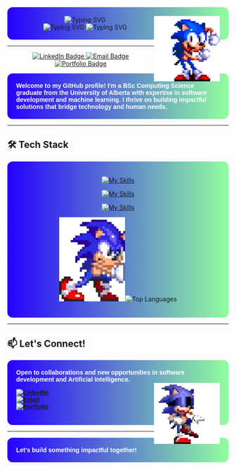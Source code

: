<div align="center" style="background: linear-gradient(90deg, #2600ffff, #92FE9D); padding: 20px; border-radius: 12px;">

  <img src="https://readme-typing-svg.herokuapp.com?font=Fira+Code&size=38&duration=1&pause=1100&center=true&vCenter=true&width=435&lines=Hello%2C+I+am+Sepehr!&color=ffffff" alt="Typing SVG" />
  <img align="right" src="assets/sonic-the-hedgehog.gif" width="150" alt="Sonic the Hedgehog">
  <br>
  <img src="https://readme-typing-svg.herokuapp.com?font=Fira+Code&size=28&duration=2000&pause=3000&center=true&vCenter=true&width=435&lines=Welcome+to+my+GitHub&color=ffffff" alt="Typing SVG" /> 
  <img src="https://readme-typing-svg.herokuapp.com?font=Fira+Code&size=20&duration=2000&pause=1100&center=true&vCenter=true&width=435&lines=Make+sure+to+check+out+my+website&color=ffffff" alt="Typing SVG" /> 
</div>

---

<p align="center">
  <a href="https://linkedin.com/in/sepehrbehroozi">
    <img src="https://img.shields.io/badge/LinkedIn-0077B5?style=for-the-badge&logo=linkedin&logoColor=white" alt="LinkedIn Badge" />
  </a>
  <a href="mailto:sepehrbehroozi@gmail.com">
    <img src="https://img.shields.io/badge/Email-D14836?style=for-the-badge&logo=gmail&logoColor=white" alt="Email Badge" />
  </a>
  <a href="https://sepehrbehroozi.github.io/my-personal-website/">
    <img src="https://img.shields.io/badge/Portfolio-4285F4?style=for-the-badge&logo=google-chrome&logoColor=white" alt="Portfolio Badge" />
  </a>
</p>


<div align="left" 
     style="
       background: linear-gradient(90deg, #2600ffff, #92FE9D);
       padding: 20px; 
       border-radius: 12px;
       color: white;
       font-weight: 600;
       text-shadow: 1px 4px 7px rgba(0, 0, 0, );
       font-family: Arial, sans-serif;
       max-width: 600px;
       margin: auto;
     ">
  Welcome to my GitHub profile! I'm a BSc Computing Science graduate from the University of Alberta with expertise in software development and machine learning. I thrive on building impactful solutions that bridge technology and human needs.
</div>

---

## **🛠️ Tech Stack**

<div align="center" style="background: linear-gradient(90deg, #2600ffff, #92FE9D); padding: 20px; border-radius: 12px;">

[![My Skills](https://skillicons.dev/icons?i=python,c,cpp,js,ts,html,css,java,bash,regex)](https://skillicons.dev)

[![My Skills](https://skillicons.dev/icons?i=mysql,sqlite,mongodb,postgres)](https://skillicons.dev)

[![My Skills](https://skillicons.dev/icons?i=nodejs,react,nextjs,tailwind,django,flask,fastapi,pytorch,firebase,docker,nginx,heroku,idea,androidstudio)](https://skillicons.dev)

<img src="assets/sonic-pushing.gif" width="150" alt="Sonic the Hedgehog">![Top Languages](https://github-readme-stats.vercel.app/api/top-langs/?username=sepehrbehroozi&layout=compact&theme=radical)

</div>

---

## **📫 Let's Connect!**

<div align="left" 
     style="
       background: linear-gradient(90deg, #2600ffff, #92FE9D);
       padding: 20px; 
       border-radius: 12px;
       color: white;
       font-weight: 600;
       text-shadow: 1px 4px 7px rgba(0, 0, 0, );
       font-family: Arial, sans-serif;
       max-width: 600px;
       margin: auto;
     ">
     Open to collaborations and new opportunities in software development and Artificial Intelligence.

<div>
<img align="right" src="assets/sonic-dance.gif" width="150" alt="Sonic the Hedgehog">
</div>

[![LinkedIn](https://img.shields.io/badge/LinkedIn-0077B5?style=for-the-badge&logo=linkedin&logoColor=white)](https://linkedin.com/in/sepehrbehroozi)  
[![Email](https://img.shields.io/badge/Email-D14836?style=for-the-badge&logo=gmail&logoColor=white)](mailto:sepehrbehroozi@gmail.com)  
[![Portfolio](https://img.shields.io/badge/Portfolio-4285F4?style=for-the-badge&logo=google-chrome&logoColor=white)](https://sepehrbehroozi.github.io/my-personal-website/)

</div>

---

<div align="left" 
     style="
       background: linear-gradient(90deg, #2600ffff, #92FE9D);
       padding: 20px; 
       border-radius: 12px;
       color: white;
       font-weight: 600;
       text-shadow: 1px 4px 7px rgba(0, 0, 0, );
       font-family: Arial, sans-serif;
       max-width: 600px;
       margin: auto;
     ">
    Let's build something impactful together!
</div>
